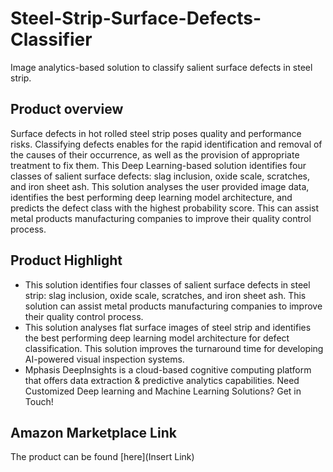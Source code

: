 # Steel-Strip-Surface-Defects-Classifier
Image analytics-based solution to classify salient surface defects in steel strip.

## Product overview
Surface defects in hot rolled steel strip poses quality and performance risks. Classifying defects enables for the rapid identification and removal of the causes of their occurrence, as well as the provision of appropriate treatment to fix them. This Deep Learning-based solution identifies four classes of salient surface defects: slag inclusion, oxide scale, scratches, and iron sheet ash. This solution analyses the user provided image data, identifies the best performing deep learning model architecture, and predicts the defect class with the highest probability score. This can assist metal products manufacturing companies to improve their quality control process.

## Product Highlight 
* This solution identifies four classes of salient surface defects in steel strip: slag inclusion, oxide scale, scratches, and iron sheet ash. This solution can assist metal products manufacturing companies to improve their quality control process.
* This solution analyses flat surface images of steel strip and identifies the best performing deep learning model architecture for defect classification. This solution improves the turnaround time for developing AI-powered visual inspection systems.
* Mphasis DeepInsights is a cloud-based cognitive computing platform that offers data extraction & predictive analytics capabilities. Need Customized Deep learning and Machine Learning Solutions? Get in Touch!

## Amazon Marketplace Link
The product can be found [here](Insert Link)
